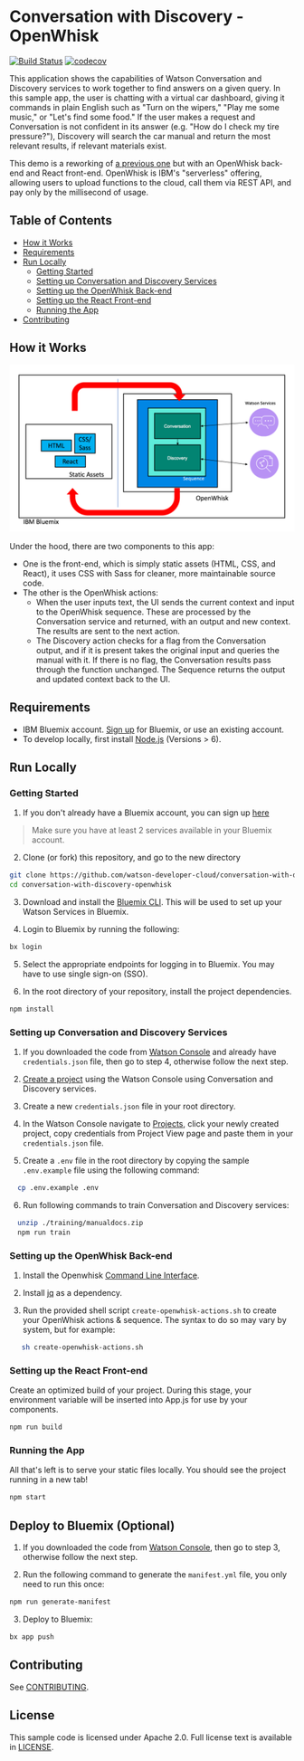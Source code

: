 # Conversation with Discovery - OpenWhisk

[![Build Status](https://travis-ci.org/watson-developer-cloud/conversation-with-discovery-openwhisk.svg?branch=master)](https://travis-ci.org/watson-developer-cloud/conversation-with-discovery-openwhisk) [![codecov](https://codecov.io/gh/watson-developer-cloud/conversation-with-discovery-openwhisk/branch/master/graph/badge.svg)](https://codecov.io/gh/watson-developer-cloud/conversation-with-discovery-openwhisk)

This application shows the capabilities of Watson Conversation and Discovery services to work together to find answers on a given query. In this sample app, the user is chatting with a virtual car dashboard, giving it commands in plain English such as "Turn on the wipers," "Play me some music," or "Let's find some food." If the user makes a request and Conversation is not confident in its answer (e.g. "How do I check my tire pressure?"), Discovery will search the car manual and return the most relevant results, if relevant materials exist.

This demo is a reworking of [a previous one](https://github.com/watson-developer-cloud/conversation-with-discovery) but with an OpenWhisk back-end and React front-end. OpenWhisk is IBM's "serverless" offering, allowing users to upload functions to the cloud, call them via REST API, and pay only by the millisecond of usage.

## Table of Contents
* [How it Works](#how-it-works)
* [Requirements](#requirements)
* [Run Locally](#run-locally)
  * [Getting Started](#getting-started)
  * [Setting up Conversation and Discovery Services](#setting-up-conversation-and-discovery-services)
  * [Setting up the OpenWhisk Back-end](#setting-up-the-openwhisk-back-end)
  * [Setting up the React Front-end](#setting-up-the-react-front-end)
  * [Running the App](#running-the-app)
* [Contributing](#contributing)

## How it Works

![Flow diagram](README_pictures/Flow_diagram.png?raw=true)

Under the hood, there are two components to this app:
* One is the front-end, which is simply static assets (HTML, CSS, and React), it uses CSS with Sass for cleaner, more maintainable source code.
* The other is the OpenWhisk actions:
  * When the user inputs text, the UI sends the current context and input to the OpenWhisk sequence. These are processed by the Conversation service and returned, with an output and new context. The results are sent to the next action.
  * The Discovery action checks for a flag from the Conversation output, and if it is present takes the original input and queries the manual with it. If there is no flag, the Conversation results pass through the function unchanged. The Sequence returns the output and updated context back to the UI.


## Requirements
* IBM Bluemix account. [Sign up](https://console.bluemix.net/?cm_mmc=GitHubReadMe) for Bluemix, or use an existing account.
* To develop locally, first install [Node.js](https://nodejs.org) (Versions > 6).

## Run Locally

### Getting Started
1. If you don't already have a Bluemix account, you can sign up [here](https://console.bluemix.net/?cm_mmc=GitHubReadMe)
> Make sure you have at least 2 services available in your Bluemix account.

2. Clone (or fork) this repository, and go to the new directory
```bash
git clone https://github.com/watson-developer-cloud/conversation-with-discovery-openwhisk.git
cd conversation-with-discovery-openwhisk
```
3. Download and install the [Bluemix CLI](https://console.bluemix.net/docs/cli/reference/bluemix_cli/get_started.html). This will be used to set up your Watson Services in Bluemix.

4. Login to Bluemix by running the following:
```bash
bx login
```
5. Select the appropriate endpoints for logging in to Bluemix. You may have to use single sign-on (SSO).

6. In the root directory of your repository, install the project dependencies.
```bash
npm install
```

### Setting up Conversation and Discovery Services

1. If you downloaded the code from [Watson Console](https://console.bluemix.net/developer/watson) and already have `credentials.json` file, then go to step 4, otherwise follow the next step.

2. [Create  a project](https://console.bluemix.net/developer/watson/create-project?services=conversation%2Cdiscovery) using the Watson Console using Conversation and Discovery services.

3. Create a new `credentials.json` file in your root directory.

4. In the Watson Console navigate to [Projects](https://console.bluemix.net/developer/watson/projects), click your newly created project, copy credentials from Project View page and paste them in your `credentials.json` file.

5. Create a `.env` file in the root directory by copying the sample `.env.example` file using the following command:

``` bash
  cp .env.example .env
```

6. Run following commands to train Conversation and Discovery services:

``` bash
  unzip ./training/manualdocs.zip
  npm run train
```

### Setting up the OpenWhisk Back-end
1. Install the Openwhisk [Command Line Interface](https://console.bluemix.net/openwhisk/learn/cli).

2. Install [jq](https://stedolan.github.io/jq/download/) as a dependency.

3. Run the provided shell script `create-openwhisk-actions.sh` to create your OpenWhisk actions & sequence. The syntax to do so may vary by system, but for example:

```bash
   sh create-openwhisk-actions.sh
```

### Setting up the React Front-end
Create an optimized build of your project. During this stage, your environment variable will be inserted into App.js for use by your components.
```bash
npm run build
```

### Running the App
All that's left is to serve your static files locally. You should see the project running in a new tab!
```bash
npm start
```

## Deploy to Bluemix (Optional)
1. If you downloaded the code from [Watson Console](https://console.bluemix.net/developer/watson), then go to step 3, otherwise follow the next step.

2. Run the following command to generate the `manifest.yml` file, you only need to run this once:
```bash
npm run generate-manifest
```

3. Deploy to Bluemix:
```bash
bx app push
```

## Contributing
See [CONTRIBUTING](CONTRIBUTING.md).

## License
This sample code is licensed under Apache 2.0. Full license text is available in [LICENSE](LICENSE).
